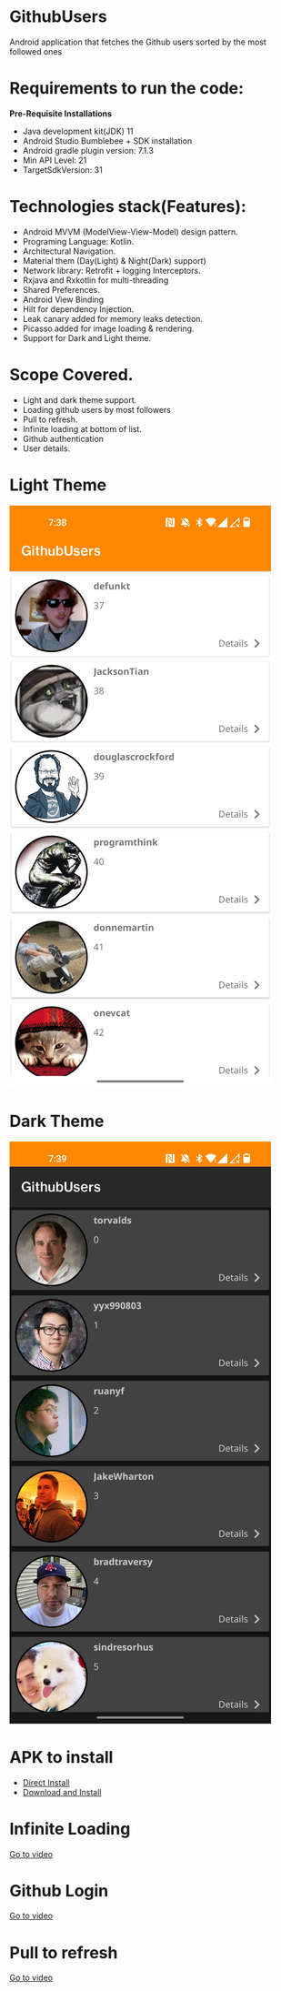 # GithubUsers
Android application that fetches the Github users sorted by the most followed ones

# Requirements to run the code:

**Pre-Requisite Installations**

- Java development kit(JDK) 11
- Android Studio Bumblebee + SDK installation
- Android gradle plugin version: 7.1.3
- Min API Level: 21
- TargetSdkVersion: 31


# Technologies stack(Features):

- Android MVVM (ModelView-View-Model) design pattern.
- Programing Language: Kotlin.
- Architectural Navigation.
- Material them (Day(Light) & Night(Dark) support)
- Network library: Retrofit + logging Interceptors.
- Rxjava and Rxkotlin for multi-threading
- Shared Preferences.
- Android View Binding
- Hilt for dependency Injection.
- Leak canary added for memory leaks detection.
- Picasso added for image loading & rendering.
- Support for Dark and Light theme.

# Scope Covered.

- Light and dark theme support.
- Loading github users by most followers
- Pull to refresh.
- Infinite loading at bottom of list.
- Github authentication
- User details.


# Light Theme
![alt text](https://github.com/Maqsood007/GithubUsers/blob/main/screenshots/light_theme.jpeg)

# Dark Theme
![alt text](https://github.com/Maqsood007/GithubUsers/blob/main/screenshots/dark_theme.jpeg)

# APK to install
- [Direct Install](https://i.diawi.com/GzpBJ4)
- [Download  and Install](https://drive.google.com/file/d/1DB6eEzE6fvUkn1TGAHN_PMAEI01OaBI5/view?usp=sharing)

# Infinite Loading
[Go to video](https://drive.google.com/file/d/10_7GP2PmqBKpIPLDWtayigibaPzPMIkG/view?usp=sharing)

# Github Login
[Go to video](https://drive.google.com/file/d/10VQmSmt9dELaVra3GwCnqJfB08ycmPlX/view?usp=sharing)

# Pull to refresh
[Go to video](https://drive.google.com/file/d/10ZMpE0G01X_hL8gzr10fZ8dhOpweG29S/view?usp=sharing)








